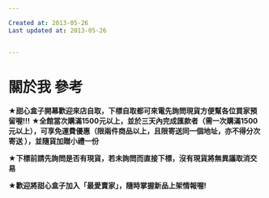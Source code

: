 ```yaml
---

Created at: 2013-05-26
Last updated at: 2013-05-26


---
```


# 關於我 參考


**★甜心盒子開幕歡迎來店自取，下標自取都可來電先詢問現貨方便幫各位買家預留喔!!!**
**★全館當次購滿1500元以上，並於三天內完成匯款者（需一次購滿1500元以上），可享免運費優惠（限兩件商品以上，且限寄送同一個地址，亦不得分次寄送 ），並隨貨加贈小禮一份**

**★下標前請先詢問是否有現貨，若未詢問而直接下標，沒有現貨將無異議取消交易**

**★歡迎將甜心盒子加入「最愛賣家」，隨時掌握新品上架情報喔!**

